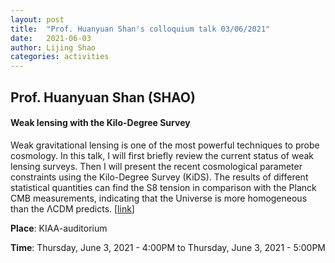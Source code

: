 ```yaml
---
layout: post
title:  "Prof. Huanyuan Shan's colloquium talk 03/06/2021"
date:   2021-06-03
author: Lijing Shao
categories: activities
---
```


## Prof. Huanyuan Shan (SHAO)

#### Weak lensing with the Kilo-Degree Survey

Weak gravitational lensing is one of the most powerful techniques to probe cosmology. In this talk, I will first  briefly review the current status of weak lensing surveys. Then I will present the recent cosmological parameter constraints using the Kilo-Degree Survey (KiDS). The results of different statistical quantities can find the S8 tension in comparison with the Planck CMB measurements, indicating that the Universe is more homogeneous than the ΛCDM predicts.
[[link](http://kiaa.pku.edu.cn/info/1024/7533.htm)]

**Place**: KIAA-auditorium

**Time**: Thursday, June 3, 2021 - 4:00PM to Thursday, June 3, 2021 - 5:00PM